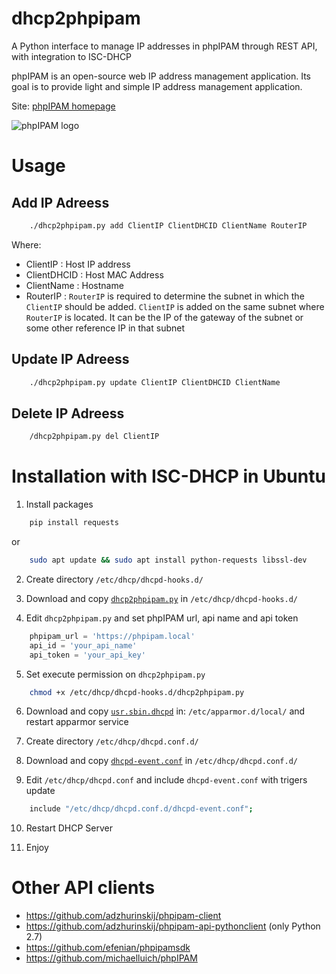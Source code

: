 # dhcp2phpipam
A Python interface to manage IP addresses in phpIPAM through REST API, with integration to ISC-DHCP

phpIPAM is an open-source web IP address management application. Its goal is to provide light and simple IP address management application.

Site: [phpIPAM homepage](http://phpipam.net)

![phpIPAM logo](http://phpipam.net/wp-content/uploads/2014/12/phpipam_logo_small.png)


# Usage
## Add IP Adreess
```bash
	./dhcp2phpipam.py add ClientIP ClientDHCID ClientName RouterIP
```
Where: 
* ClientIP : Host IP address
* ClientDHCID : Host MAC Address
* ClientName : Hostname 
* RouterIP : `RouterIP` is required to determine the subnet in which the `ClientIP` should be added. `ClientIP` is added on the same subnet where `RouterIP` is located. It can be the IP of the gateway of the subnet or some other reference IP in that subnet

## Update IP Adreess
```bash
	./dhcp2phpipam.py update ClientIP ClientDHCID ClientName
```
## Delete IP Adreess
```bash
	/dhcp2phpipam.py del ClientIP
```


# Installation with ISC-DHCP in Ubuntu

1. Install packages
```bash
	pip install requests
```
or 
```bash
	sudo apt update && sudo apt install python-requests libssl-dev
```
2. Create directory `/etc/dhcp/dhcpd-hooks.d/` 

3. Download and copy [`dhcp2phpipam.py`](https://raw.githubusercontent.com/pvrmza/dhcp2phpipam/master/dhcp2phpipam.py) in `/etc/dhcp/dhcpd-hooks.d/`

4. Edit `dhcp2phpipam.py` and set phpIPAM url, api name and api token
```python
	phpipam_url = 'https://phpipam.local'
	api_id = 'your_api_name'
	api_token = 'your_api_key'
```
5. Set execute permission on `dhcp2phpipam.py`
```bash
	chmod +x /etc/dhcp/dhcpd-hooks.d/dhcp2phpipam.py
```
6. Download and copy [`usr.sbin.dhcpd`](https://raw.githubusercontent.com/pvrmza/dhcp2phpipam/master/usr.sbin.dhcpd) in: `/etc/apparmor.d/local/` and restart apparmor service

7. Create directory `/etc/dhcp/dhcpd.conf.d/`

8. Download and copy [`dhcpd-event.conf`](https://raw.githubusercontent.com/pvrmza/dhcp2phpipam/master/dhcpd-event.conf) in `/etc/dhcp/dhcpd.conf.d/`

9. Edit `/etc/dhcp/dhcpd.conf` and include `dhcpd-event.conf` with trigers update
```bash
	include "/etc/dhcp/dhcpd.conf.d/dhcpd-event.conf";
```
10. Restart DHCP Server

11. Enjoy


# Other API clients
- https://github.com/adzhurinskij/phpipam-client
- https://github.com/adzhurinskij/phpipam-api-pythonclient (only Python 2.7)
- https://github.com/efenian/phpipamsdk
- https://github.com/michaelluich/phpIPAM
